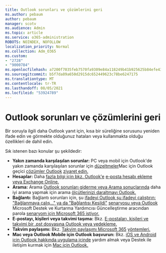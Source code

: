 ```yaml
---
title: Outlook sorunları ve çözümlerini geri
ms.author: pebaum
author: pebaum
manager: scotv
ms.audience: Admin
ms.topic: article
ms.service: o365-administration
ROBOTS: NOINDEX, NOFOLLOW
localization_priority: Normal
ms.collection: Adm_O365
ms.custom:
- "2728"
- "9000784"
ms.openlocfilehash: a7200f7035feb7570fa9309e84a118249b41b925625b84efe43e7c5f480daeca
ms.sourcegitcommit: b5f7da89a650d2915dc652449623c78be6247175
ms.translationtype: MT
ms.contentlocale: tr-TR
ms.lasthandoff: 08/05/2021
ms.locfileid: "53924789"
---
```

# <a name="outlook-common-issues-and-resolutions"></a>Outlook sorunları ve çözümlerini geri

Bir soruyla ilgili daha Outlook yanıt için, kısa bir süreliğine sorusunu yeniden ifade edin ve görmekte olduğunuz hataları veya kullanmakta olduğu özellikleri de dahil edin.

Sık istenen bazı konular şu şekildedir:

- **Yakın zamanda karşılaşılan sorunlar:**  PC veya mobil için Outlook'de yakın zamanda karşılaşılan sorunlar için [düzeltmeler](https://support.office.com/article/ecf61305-f84f-4e13-bb73-95a214ac1230)Mac için Outlook geçici [çözümler Outlook](https://support.office.com/article/54afa5e3-db38-422a-9d94-3b55330ded8e) [ziyaret edin.](https://support.office.com/article/a264ef01-9c88-48fb-9285-7017e4f31f02)
- **Hesaplar:**  Daha [fazla bilgi için bkz. Outlook'e](https://support.office.com/article/6e27792a-9267-4aa4-8bb6-c84ef146101b) [e-posta hesabı ekleme veya Exchange Online.](https://docs.microsoft.com/Exchange/recipients-in-exchange-online/create-user-mailboxes)
- **Arama:**  Arama [Outlook sorunları giderme veya Arama sonuçlarında](https://support.office.com/article/2556b11f-f4d8-46be-b0a7-de33a3f4f066) daha iyi arama yapmak için arama [ölçütlerinizi daraltmayı Outlook.](https://support.office.com/article/D824D1E9-A255-4C8A-8553-276FB895A8DA)
- **Bağlantı:**  Bağlantı sorunları için, şu [ifadeyi Outlook şu ifadeyi çalıştırın: "Bağlanmaya çalış..." ya da "Bağlantısı Kesildi"](https://aka.ms/SaRA-OutlookDisconnect) [senaryosu veya Outlook](https://aka.ms/SaRA-OutlookPwdPrompt) Microsoft Destek ve Kurtarma Yardımcısı Güncelleştirme aracından parola [senaryom için Microsoft 365 istiyor.](https://diagnostics.outlook.com/#/)
- **E-postayı, kişileri veya takvimi taşıma:**  Bkz. [E-postaları, kişileri ve takvimi bir .pst dosyasına Outlook veya yedekleme.](https://support.office.com/article/14252b52-3075-4e9b-be4e-ff9ef1068f91)
- **Takvim paylaşımı:**  Bkz. [Takvim paylaşımı Microsoft 365](https://support.office.com/article/b576ecc3-0945-4d75-85f1-5efafb8a37b4) [yöntemleri.](https://support.office.com/article/D93F72D3-2361-4E0D-8D6A-5C4939C17F39)
- **Mac veya Outlook Mobile için Outlook başvurun:**  Bkz. [iOS ve Android için Outlook hakkında uygulama içinde](https://support.office.com/article/218a22d1-9fa5-4889-b689-de1c63493243) yardım almak veya Destek ile iletişim kurmak için [Mac için Outlook.](https://support.office.com/article/d0410177-8e65-4487-93f7-206a3a3d71a8)
